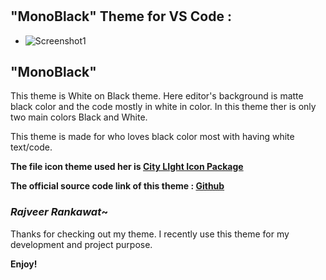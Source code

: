 # 
## "MonoBlack" Theme for VS Code : 

- ![Screenshot1]()
## "MonoBlack"
This theme is White on Black theme. Here editor's background is matte black color and the code mostly in white in color. In this theme ther is only two main colors Black and White.

This theme is made for who loves black color most with having white text/code.

**The file icon theme used her is [City LIght Icon Package](https://marketplace.visualstudio.com/items?itemName=artlaman.chalice-icon-theme)**

**The official source code link of this theme :
 [Github](https://github.com/rrankawat560/MonoBlack)**

### *Rajveer Rankawat*~
Thanks for checking out my theme. I recently use this theme for my development and project purpose.



<!-- ### For more information
* [Visual Studio Code's Markdown Support](http://code.visualstudio.com/docs/languages/markdown)
* [Markdown Syntax Reference](https://help.github.com/articles/markdown-basics/) -->

**Enjoy!**

